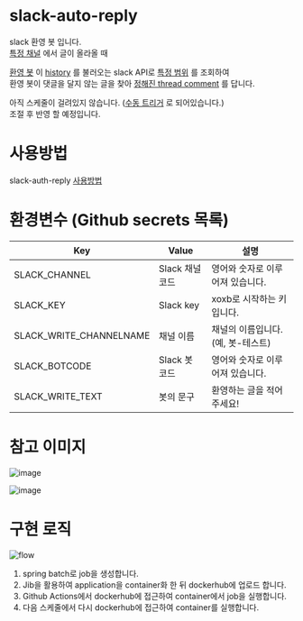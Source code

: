 # slack-auto-reply
slack 환영 봇 입니다.  
[특정 채널](https://github.com/GHGHGHKO/slack-auto-reply/blob/797fd4d58c91fd696c80ead0294e0d581b897173/.github/workflows/build-with-jib.yml#L59) 에서 글이 올라올 때  

[환영 봇](https://github.com/GHGHGHKO/slack-auto-reply/blob/797fd4d58c91fd696c80ead0294e0d581b897173/.github/workflows/build-with-jib.yml#L61) 이 [history](https://github.com/GHGHGHKO/slack-auto-reply/blob/797fd4d58c91fd696c80ead0294e0d581b897173/src/main/kotlin/com/slackbot/reply/service/SlackReplyService.kt#L39) 를 불러오는 slack API로 [특정 범위](https://github.com/GHGHGHKO/slack-auto-reply/blob/797fd4d58c91fd696c80ead0294e0d581b897173/src/main/kotlin/com/slackbot/reply/service/SlackReplyService.kt#L39) 를 조회하여  
환영 봇이 댓글을 달지 않는 글을 찾아 [정해진 thread comment](https://github.com/GHGHGHKO/slack-auto-reply/blob/797fd4d58c91fd696c80ead0294e0d581b897173/.github/workflows/build-with-jib.yml#L63) 를 답니다.

아직 스케줄이 걸려있지 않습니다. ([수동 트리거](https://github.com/GHGHGHKO/slack-auto-reply/blob/797fd4d58c91fd696c80ead0294e0d581b897173/.github/workflows/auto-reply-job.yml#L7) 로 되어있습니다.)  
조절 후 반영 할 예정입니다.

# 사용방법
slack-auth-reply [사용방법](https://github.com/GHGHGHKO/slack-auto-reply/wiki/slack-auto-reply-%EC%82%AC%EC%9A%A9%EB%B0%A9%EB%B2%95)

# 환경변수 (Github secrets 목록)

|Key|Value|설명|
|------|---|---|
|SLACK_CHANNEL|Slack 채널 코드|영어와 숫자로 이루어져 있습니다.|
|SLACK_KEY|Slack key|xoxb로 시작하는 키 입니다.|
|SLACK_WRITE_CHANNELNAME|채널 이름|채널의 이름입니다.(예, 봇-테스트)|
|SLACK_BOTCODE|Slack 봇 코드|영어와 숫자로 이루어져 있습니다.|
|SLACK_WRITE_TEXT|봇의 문구|환영하는 글을 적어주세요!|

# 참고 이미지
![image](https://user-images.githubusercontent.com/26823834/226167760-8c686cc5-675d-4fff-9dda-73d3c91d7a39.png)

![image](https://user-images.githubusercontent.com/26823834/226167768-7fe83093-30f7-496e-90d6-727d8a496b48.png)

# 구현 로직
![flow](https://user-images.githubusercontent.com/26823834/226167797-1614c731-47bf-47c0-ba78-68c7dab3195e.png)

1. spring batch로 job을 생성합니다.
2. Jib을 활용하여 application을 container화 한 뒤 dockerhub에 업로드 합니다.
3. Github Actions에서 dockerhub에 접근하여 container에서 job을 실행합니다.
4. 다음 스케줄에서 다시 dockerhub에 접근하여 container를 실행합니다.
